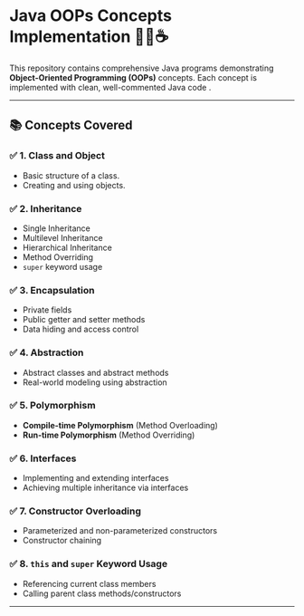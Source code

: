 
# Java OOPs Concepts Implementation 👨‍💻☕ 

This repository contains comprehensive Java programs demonstrating **Object-Oriented Programming (OOPs)** concepts. Each concept is implemented with clean, well-commented Java code .

---

## 📚 Concepts Covered

### ✅ 1. **Class and Object**
- Basic structure of a class.
- Creating and using objects.

### ✅ 2. **Inheritance**
- Single Inheritance
- Multilevel Inheritance
- Hierarchical Inheritance
- Method Overriding
- `super` keyword usage

### ✅ 3. **Encapsulation**
- Private fields
- Public getter and setter methods
- Data hiding and access control

### ✅ 4. **Abstraction**
- Abstract classes and abstract methods
- Real-world modeling using abstraction

### ✅ 5. **Polymorphism**
- **Compile-time Polymorphism** (Method Overloading)
- **Run-time Polymorphism** (Method Overriding)

### ✅ 6. **Interfaces**
- Implementing and extending interfaces
- Achieving multiple inheritance via interfaces

### ✅ 7. **Constructor Overloading**
- Parameterized and non-parameterized constructors
- Constructor chaining

### ✅ 8. **`this` and `super` Keyword Usage**
- Referencing current class members
- Calling parent class methods/constructors

---



